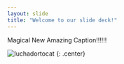 ```yaml
---
layout: slide
title: "Welcome to our slide deck!"
---
```


Magical New Amazing Caption!!!!!!

![luchadortocat](https://octodex.github.com/images/luchadortocat.png)
{: .center}
